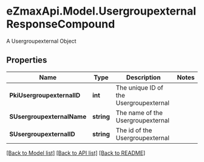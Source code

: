 # eZmaxApi.Model.UsergroupexternalResponseCompound
A Usergroupexternal Object

## Properties

Name | Type | Description | Notes
------------ | ------------- | ------------- | -------------
**PkiUsergroupexternalID** | **int** | The unique ID of the Usergroupexternal | 
**SUsergroupexternalName** | **string** | The name of the Usergroupexternal | 
**SUsergroupexternalID** | **string** | The id of the Usergroupexternal | 

[[Back to Model list]](../README.md#documentation-for-models) [[Back to API list]](../README.md#documentation-for-api-endpoints) [[Back to README]](../README.md)

